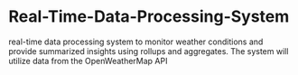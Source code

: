 # Real-Time-Data-Processing-System
real-time data processing system to monitor weather conditions and provide summarized insights using rollups and aggregates. The system will utilize data from the OpenWeatherMap API
